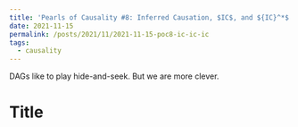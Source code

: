```yaml
---
title: 'Pearls of Causality #8: Inferred Causation, $IC$, and ${IC}^*$'
date: 2021-11-15
permalink: /posts/2021/11/2021-11-15-poc8-ic-ic-ic
tags:
  - causality
---
```


DAGs like to play hide-and-seek. But we are more clever.

# Title

